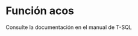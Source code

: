 ﻿---
FunctionName: "acos"
FunctionType: "SQL"
Autogenerated: true
---

# Función  acos

Consulte la documentación en el manual de T-SQL
